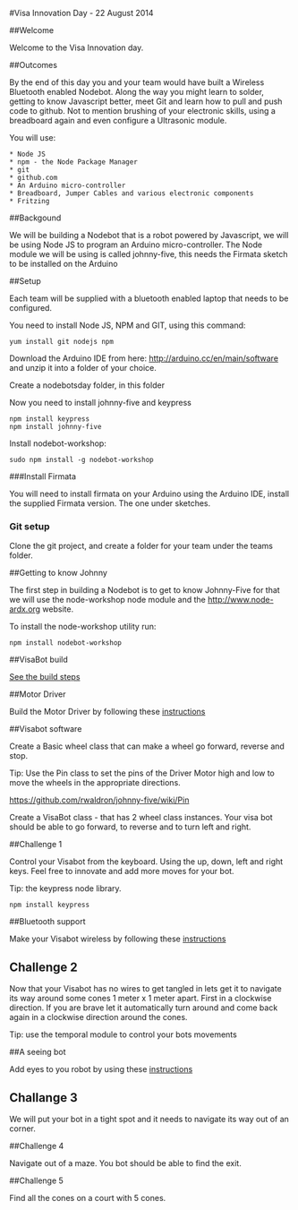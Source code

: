 #Visa Innovation Day - 22 August 2014

##Welcome

Welcome to the Visa Innovation day.

##Outcomes

By the end of this day you and your team would have built a Wireless Bluetooth enabled Nodebot. Along the way you might learn to solder, getting to know Javascript better, meet Git and learn how to pull and push code to github. Not to mention brushing of your electronic skills, using a breadboard again and even configure a Ultrasonic module. 

You will use:

	* Node JS
	* npm - the Node Package Manager
	* git
	* github.com
	* An Arduino micro-controller
	* Breadboard, Jumper Cables and various electronic components
	* Fritzing	

##Backgound

We will be building a Nodebot that is a robot powered by Javascript, we will be using Node JS to program an Arduino micro-controller. The Node module we will be using is called johnny-five, this needs the Firmata sketch to be installed on the Arduino

##Setup
 
Each team will be supplied with a bluetooth enabled laptop that needs to be configured.

You need to install Node JS, NPM and GIT, using this command:

	yum install git nodejs npm

Download the Arduino IDE from here: http://arduino.cc/en/main/software and unzip it into a folder of your choice.

Create a nodebotsday folder, in this folder

Now you need to install johnny-five and keypress

	npm install keypress
	npm install johnny-five

Install nodebot-workshop:
	
	sudo npm install -g nodebot-workshop

###Install Firmata

You will need to install firmata on your Arduino using the Arduino IDE, install the supplied Firmata version. The one under sketches.

### Git setup

Clone the git project, and create a folder for your team under the teams folder.

##Getting to know Johnny

The first step in building a Nodebot is to get to know Johnny-Five for that we will use the node-workshop node module and the http://www.node-ardx.org website.

To install the node-workshop utility run:
	
	npm install nodebot-workshop 


##VisaBot build

[See the build steps](./VisaBotBuild.md)

##Motor Driver

Build the Motor Driver by following these [instructions](./MotorDriver.md)

##Visabot software

Create a Basic wheel class that can make a wheel go forward, reverse and stop.

Tip: 
	Use the Pin class to set the pins of the Driver Motor high and low to move the wheels in the appropriate directions.

https://github.com/rwaldron/johnny-five/wiki/Pin


Create a VisaBot class - that has 2 wheel class instances. Your visa bot should be able to go forward, to reverse and to turn left and right.

##Challenge 1

Control your Visabot from the keyboard. Using the up, down, left and right keys. Feel free to innovate and add more moves for your bot.

Tip: the keypress node library.
	
	npm install keypress

##Bluetooth support

Make your Visabot wireless by following these [instructions](./BluetoothSetup.md)

## Challenge 2

Now that your Visabot has no wires to get tangled in lets get it to navigate its way around some cones 1 meter x 1 meter apart. First in a clockwise direction. If you are brave let it automatically turn around and come back again in a clockwise direction around the cones.

Tip: use the temporal module to control your bots movements

##A seeing bot

Add eyes to you robot by using these [instructions](./UltraSonicSupport.md)

## Challange 3

We will put your bot in a tight spot and it needs to navigate its way out of an corner.

##Challenge 4
	
Navigate out of a maze. You bot should be able to find the exit.

##Challenge 5

Find all the cones on a court with 5 cones.







